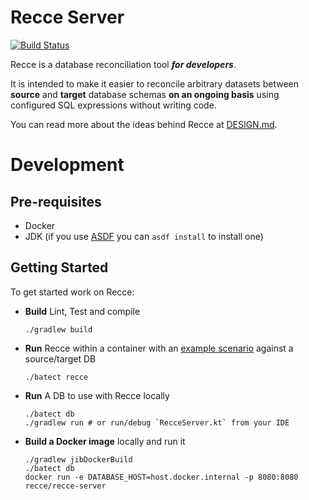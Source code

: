 # Recce Server

[![Build Status](https://github.com/chadlwilson/recce/actions/workflows/build.yml/badge.svg)](https://github.com/chadlwilson/recce/actions/workflows/build.yml)

Recce is a database reconciliation tool **_for developers_**.

It is intended to make it easier to reconcile arbitrary datasets between **source** and **target** database schemas **on an
ongoing basis** using configured SQL expressions without writing code.

You can read more about the ideas behind Recce at [DESIGN.md](docs/DESIGN.md).

# Development

## Pre-requisites

* Docker
* JDK (if you use [ASDF](https://asdf-vm.com/) you can `asdf install` to install one)

## Getting Started

To get started work on Recce:

* **Build** Lint, Test and compile
    ```shell
    ./gradlew build
    ```
* **Run** Recce within a container with an [example scenario](examples/README.md) against a source/target DB
    ```shell
    ./batect recce
    ```
* **Run** A DB to use with Recce locally
    ```shell
    ./batect db
    ./gradlew run # or run/debug `RecceServer.kt` from your IDE
    ```
* **Build a Docker image** locally and run it
    ```shell
    ./gradlew jibDockerBuild
    ./batect db
    docker run -e DATABASE_HOST=host.docker.internal -p 8080:8080 recce/recce-server
    ```
